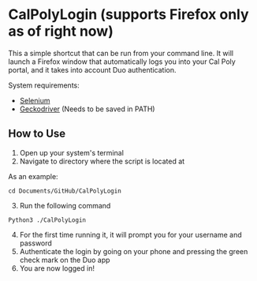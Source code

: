 # CalPolyLogin (supports **Firefox** only as of right now)
This a simple shortcut that can be run from your command line. It will launch a Firefox window that automatically logs you into your Cal Poly portal,
and it takes into account Duo authentication.

System requirements:
- [Selenium](https://pypi.org/project/selenium/)
- [Geckodriver](https://www.google.com/url?sa=t&rct=j&q=&esrc=s&source=web&cd=&cad=rja&uact=8&ved=2ahUKEwj4xvqm8qLyAhWxGqYKHQTvB80QFnoECBkQAw&url=https%3A%2F%2Fgithub.com%2Fmozilla%2Fgeckodriver%2Freleases&usg=AOvVaw0SNTcgCJ-U5zHaleZqKe5q) (Needs to be saved in PATH)

## How to Use
1. Open up your system's terminal
2. Navigate to directory where the script is located at

As an example:
```
cd Documents/GitHub/CalPolyLogin
```
3. Run the following command
```
Python3 ./CalPolyLogin
```
4. For the first time running it, it will prompt you for your username and password
5. Authenticate the login by going on your phone and pressing the green check mark on the Duo app
6. You are now logged in!
